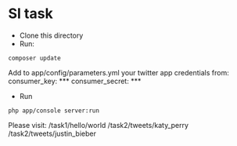 # SI task
* Clone this directory
* Run:
```
composer update
```
Add to app/config/parameters.yml your twitter app credentials from:
    consumer_key: ***
    consumer_secret: ***

* Run
```
php app/console server:run
```

Please visit:
/task1/hello/world
/task2/tweets/katy_perry
/task2/tweets/justin_bieber
